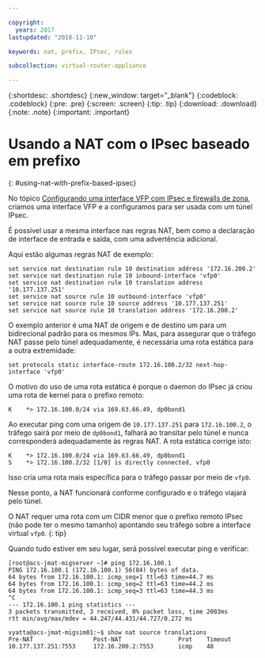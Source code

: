 ```yaml
---

copyright:
  years: 2017
lastupdated: "2018-11-10"

keywords: nat, prefix, IPsec, rules

subcollection: virtual-router-appliance

---
```


{:shortdesc: .shortdesc}
{:new_window: target="_blank"}
{:codeblock: .codeblock}
{:pre: .pre}
{:screen: .screen}
{:tip: .tip}
{:download: .download}
{:note: .note}
{:important: .important}

# Usando a NAT com o IPsec baseado em prefixo
{: #using-nat-with-prefix-based-ipsec}

No tópico [Configurando uma interface VFP com IPsec e firewalls de zona](/docs/infrastructure/virtual-router-appliance?topic=virtual-router-appliance-configuring-a-vfp-interface-with-ipsec-and-zone-firewalls), criamos uma interface VFP e a configuramos para ser usada com um túnel IPsec.

É possível usar a mesma interface nas regras NAT, bem como a declaração de interface de entrada e saída, com uma advertência adicional.

Aqui estão algumas regras NAT de exemplo:

```
set service nat destination rule 10 destination address '172.16.200.2'
set service nat destination rule 10 inbound-interface 'vfp0'
set service nat destination rule 10 translation address '10.177.137.251'
set service nat source rule 10 outbound-interface 'vfp0'
set service nat source rule 10 source address '10.177.137.251'
set service nat source rule 10 translation address '172.16.200.2'
```

O exemplo anterior é uma NAT de origem e de destino um para um bidirecional padrão para os mesmos IPs. Mas, para assegurar que o tráfego NAT passe pelo túnel adequadamente, é necessária uma rota estática para a outra extremidade:

```
set protocols static interface-route 172.16.100.2/32 next-hop-interface 'vfp0'
```

O motivo do uso de uma rota estática é porque o daemon do IPsec já criou uma rota de kernel para o prefixo remoto:

```
K    *> 172.16.100.0/24 via 169.63.66.49, dp0bond1
```

Ao executar ping com uma origem de `10.177.137.251` para `172.16.100.2`, o tráfego sairá por meio de `dp0bond1`, falhará ao transitar pelo túnel e nunca corresponderá adequadamente às regras NAT. A rota estática corrige isto:

```
K    *> 172.16.100.0/24 via 169.63.66.49, dp0bond1
S    *> 172.16.100.2/32 [1/0] is directly connected, vfp0
```

Isso cria uma rota mais específica para o tráfego passar por meio de `vfp0`.

Nesse ponto, a NAT funcionará conforme configurado e o tráfego viajará pelo túnel.

O NAT requer uma rota com um CIDR menor que o prefixo remoto IPsec (não pode ter o mesmo tamanho) apontando seu tráfego sobre a interface virtual `vfp0`.
{: tip}

Quando tudo estiver em seu lugar, será possível executar ping e verificar:

```
[root@acs-jmat-migserver ~]# ping 172.16.100.1
PING 172.16.100.1 (172.16.100.1) 56(84) bytes of data.
64 bytes from 172.16.100.1: icmp_seq=1 ttl=63 time=44.7 ms
64 bytes from 172.16.100.1: icmp_seq=2 ttl=63 time=44.2 ms
64 bytes from 172.16.100.1: icmp_seq=3 ttl=63 time=44.3 ms
^C
--- 172.16.100.1 ping statistics ---
3 packets transmitted, 3 received, 0% packet loss, time 2003ms
rtt min/avg/max/mdev = 44.247/44.431/44.727/0.272 ms
 
vyatta@acs-jmat-migsim01:~$ show nat source translations
Pre-NAT                 Post-NAT                Prot    Timeout
10.177.137.251:7553     172.16.200.2:7553       icmp    48
```
